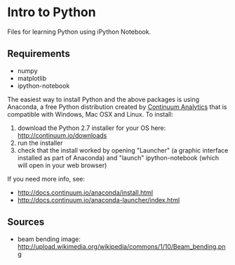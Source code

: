 # Intro to Python
Files for learning Python using iPython Notebook.

## Requirements
- numpy
- matplotlib
- ipython-notebook

The easiest way to install Python and the above packages is using Anaconda, a free Python distribution created by [Continuum Analytics](http://continuum.io/) that is compatible with Windows, Mac OSX and Linux. To install:

1. download the Python 2.7 installer for your OS here: http://continuum.io/downloads
2. run the installer
3. check that the install worked by opening "Launcher" (a graphic interface installed as part of Anaconda) and "launch" ipython-notebook (which will open in your web browser)

If you need more info, see:
- http://docs.continuum.io/anaconda/install.html
- http://docs.continuum.io/anaconda-launcher/index.html

## Sources
- beam bending image: http://upload.wikimedia.org/wikipedia/commons/1/10/Beam_bending.png
